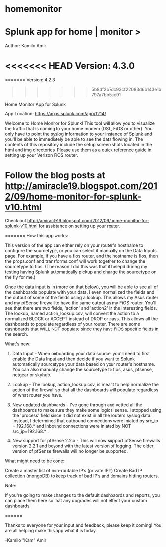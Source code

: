 # homemonitor
Splunk app for home | monitor >
===========

Author: Kamilo Amir

<<<<<<< HEAD
Version: 4.3.0
=======
=======
Version: 4.2.3

>>>>>>> 5b8df2b7dc93cf22083d6b143e1b797a7bb5ac91

Home Monitor App for Splunk

App Location: https://apps.splunk.com/app/1214/

Welcome to Home Monitor for Splunk! This tool will allow you to visualize the traffic that is coming to your home modem (DSL, FiOS or other).  You only have to point the syslog information to your instance of Splunk and you'll be able to immediately be able to see the data flowing in. The contents of this repository include the setup screen shots located in the html and img directories.  Please use them as a quick reference guide in setting up your Verizon FiOS router.  


Follow the blog posts at http://amiracle19.blogspot.com/2012/09/home-monitor-for-splunk-v10.html
=======
Check out http://amiracle19.blogspot.com/2012/09/home-monitor-for-splunk-v10.html for assistance on setting up your router.

=======
How this app works:

This version of the app can either rely on your router's hostname to configure the sourcetype, or you can select it manually on the Data Inputs page. For example, if you have a fios router, and the hostname is fios, then the props.conf and transforms.conf will work together to change the sourcetype to fios.  (The reason I did this was that it helepd during my testing having Splunk automatically pickup and change the sourcetype on the fly for me.)

Once the data input is in (more on that below), you will be able to see all of the dashboards populate with your data.  I even normalized the fields and the output of some of the fields using a lookup. This allows my Asus router and my pfSense firewall to have the same output as my FiOS router. You'll see that there are two fields, 'action' and 'action2' in the interesting fields.  The lookup, named action_lookup.csv, will convert the action to a normalized BLOCK or ACCEPT instead of DROP or pass. This allows all the dashboards to populate regardless of your router. There are some dashboards that WILL NOT populate since they have FiOS specific fields in the search.


What's new:

1) Data Input - When onboarding your data source, you'll need to first enable the Data Input and then decide if you want to Splunk automatically sourcetype your data based on your router's hostname.  You can also manually change the sourcetype to fios, asus, pfsense, netgear or skyhub.

2) Lookup - The lookup, action_lookup.csv, is meant to help normalize the action of the firewall so that all the dashboards will populate regardless of what router you have.

3) New updated dashboards - I've gone through and vetted all the dashboards to make sure they make some logical sense.  I stopped using the 'process' field since it did not exist in all the routers syslog data.  Instead, I determined that outbound connections were iniated by src_ip = 192.168.* and inbound connections were iniated by NOT src_ip=192.168.* .

4) New support for pfSense 2.2.x - This will now support pfSense firewalls version 2.2.1 and beyond with the latest version of logging.  The older version of pfSense firewalls will no longer be supported.

What might need to be done:

Create a master list of non-routable IP’s (private IP’s)
Create Bad IP collection (mongoDB) to keep track of bad IP’s and domains hitting routers.


Note:

If you're going to make changes to the default dashbaords and reports, you can place them here so that any upgrades will not effect your custom dashboards.

======

Thanks to everyone for your input and feedback, please keep it coming! You are all helping make this app what it is today.

-Kamilo "Kam" Amir
